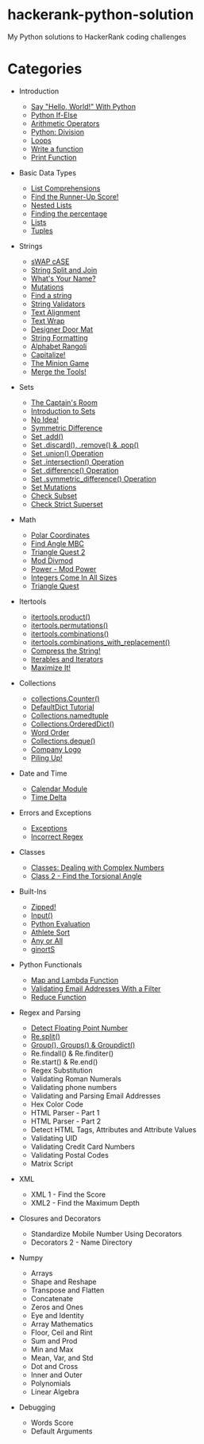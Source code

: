 # hackerank-python-solution
My Python solutions to HackerRank coding challenges

# Categories
- Introduction
  - [Say "Hello, World!" With Python](solutions/Introduction/hello_world.py)
  - [Python If-Else](solutions/Introduction/Python-If-Else)
  - [Arithmetic Operators](solutions/Introduction/Arithmetic_Operators)
  - [Python: Division](solutions/Introduction/Division)
  - [Loops](solutions/Introduction/Loops)
  - [Write a function](solutions/Introduction/Write_a_function)
  - [Print Function](solutions/Introduction/Print_Function)


- Basic Data Types
  - [List Comprehensions](solutions/Basic_Data_Types/List_Comprehensions)
  - [Find the Runner-Up Score!](solutions/Basic_Data_Types/Find_the_Runner-Up_Score)
  - [Nested Lists](solutions/Basic_Data_Types/Nested_Lists)
  - [Finding the percentage](solutions/Basic_Data_Types/Finding_the_percentage)
  - [Lists](solutions/Basic_Data_Types/Lists)
  - [Tuples](solutions/Basic_Data_Types/Tuples)


- Strings
  - [sWAP cASE](solutions/Strings/sWAP_cASE)
  - [String Split and Join](solutions/Strings/String_Split_and_Join)
  - [What's Your Name?](solutions/Strings/What_is_Your_Name)
  - [Mutations](solutions/Strings/Mutations)
  - [Find a string](solutions/Strings/Find_a_string)
  - [String Validators](solutions/Strings/String_Validators)
  - [Text Alignment](solutions/Strings/Text_Alignment)
  - [Text Wrap](solutions/Strings/Text_Wrap)
  - [Designer Door Mat](solutions/Strings/Designer_Door_Mat)
  - [String Formatting](solutions/Strings/String_Formatting)
  - [Alphabet Rangoli](solutions/Strings/Alphabet_Rangoli)
  - [Capitalize!](solutions/Strings/Capitalize)
  - [The Minion Game](solutions/Strings/The_Minion_Game)
  - [Merge the Tools!](solutions/Strings/Merge_the_Tools)


- Sets
  - [The Captain's Room](solutions/Sets/The_Captain_Room)
  - [Introduction to Sets](solutions/Sets/Introduction_to_Sets)
  - [No Idea!](solutions/Sets/No_Idea)
  - [Symmetric Difference](solutions/Sets/Symmetric_Difference)
  - [Set .add()](solutions/Sets/add)
  - [Set .discard(), .remove() & .pop()](solutions/Sets/discard_remove_pop())
  - [Set .union() Operation](solutions/Sets/union()_Operation)
  - [Set .intersection() Operation](solutions/Sets/intersection()_Operation)
  - [Set .difference() Operation](solutions/Sets/difference()_Operation)
  - [Set .symmetric_difference() Operation](solutions/Sets/symmetric_difference()_Operation)
  - [Set Mutations](solutions/Sets/Mutations)
  - [Check Subset](solutions/Sets/Check_Subset)
  - [Check Strict Superset](solutions/Sets/Strict_Superset)


- Math
  - [Polar Coordinates](solutions/Math/Polar_coordinates)
  - [Find Angle MBC](solutions/Math/Find_Angle_MBC)
  - [Triangle Quest 2](solutions/Math/Triangle_Quest_2)
  - [Mod Divmod](solutions/Math/Mod_Divmod)
  - [Power - Mod Power](solutions/Math/Mod_Power)
  - [Integers Come In All Sizes](solutions/Math/Integers_Come_In_All_Sizes)
  - [Triangle Quest](solutions/Math/Triangle_Quest)


- Itertools
  - [itertools.product()](solutions/Itertools/itertools.product)
  - [itertools.permutations()](solutions/Itertools/itertools.permutations)
  - [itertools.combinations()](solutions/Itertools/itertools.combinations)
  - [itertools.combinations_with_replacement()](solutions/Itertools/itertools.combinations_with_replacement)
  - [Compress the String!](solutions/Itertools/Compress_the_String)
  - [Iterables and Iterators](solutions/Itertools/Iterables_and_Iterators)
  - [Maximize It!](solutions/Itertools/Maximize_It)

- Collections
  - [collections.Counter()](solutions/Collections/collections_Counter)
  - [DefaultDict Tutorial](solutions/Collections/DefaultDict_Tutorial)
  - [Collections.namedtuple](solutions/Collections/Collections_namedtuple)
  - [Collections.OrderedDict()](solutions/Collections/OrderedDict)
  - [Word Order](solutions/Collections/WordOrder)
  - [Collections.deque()](solutions/Collections/deque())
  - [Company Logo](solutions/Collections/Company_Logo)
  - [Piling Up!](solutions/Collections/Piling_Up)


- Date and Time
  - [Calendar Module](solutions/Date_and_Time/Calendar_Module)
  - [Time Delta](solutions/Date_and_Time/Time_Delta)


- Errors and Exceptions
  - [Exceptions](solutions/Errors_and_Exceptions/Exceptions)
  - [Incorrect Regex](solutions/Errors_and_Exceptions/Incorrect_Regex)

- Classes
  - [Classes: Dealing with Complex Numbers](solutions/Classes/Dealing_with_Complex_Numbers)
  - [Class 2 - Find the Torsional Angle](solutions/Classes/Find_the_Torsional_Angle)

- Built-Ins
  - [Zipped!](solutions/Built-Ins/Zipped)
  - [Input()](solutions/Built-Ins/Input)
  - [Python Evaluation](solutions/Built-Ins/Evaluation)
  - [Athlete Sort](solutions/Built-Ins/Athlete_Sort)
  - [Any or All](solutions/Built-Ins/Any_or_All)
  - [ginortS](solutions/Built-Ins/ginortS)


- Python Functionals
  - [Map and Lambda Function](solutions/Functionals/Map_and_Lambda_Function)
  - [Validating Email Addresses With a Filter](solutions/Functionals/Validating_Email_Addresses_With_a_Filter)
  - [Reduce Function](solutions/Functionals/Reduce_Function)

- Regex and Parsing
  - [Detect Floating Point Number](solutions/Regex_and_Parsing/Detect_Floating_Point_Number)
  - [Re.split()](solutions/Regex_and_Parsing/Re.split())
  - [Group(), Groups() & Groupdict()](solutions/Regex_and_Parsing/Group)
  - Re.findall() & Re.finditer()
  - Re.start() & Re.end()
  - Regex Substitution
  - Validating Roman Numerals
  - Validating phone numbers
  - Validating and Parsing Email Addresses
  - Hex Color Code
  - HTML Parser - Part 1
  - HTML Parser - Part 2
  - Detect HTML Tags, Attributes and Attribute Values
  - Validating UID
  - Validating Credit Card Numbers
  - Validating Postal Codes
  - Matrix Script

- XML
  - XML 1 - Find the Score
  - XML2 - Find the Maximum Depth

- Closures and Decorators
  - Standardize Mobile Number Using Decorators
  - Decorators 2 - Name Directory

- Numpy
  - Arrays
  - Shape and Reshape
  - Transpose and Flatten
  - Concatenate
  - Zeros and Ones
  - Eye and Identity
  - Array Mathematics
  - Floor, Ceil and Rint
  - Sum and Prod
  - Min and Max
  - Mean, Var, and Std
  - Dot and Cross
  - Inner and Outer
  - Polynomials
  - Linear Algebra


- Debugging
  - Words Score
  - Default Arguments

  
